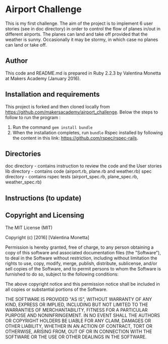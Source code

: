 Airport Challenge
==================

This is my first challenge. The aim of the project is to implement 6 user stories (see in doc directory) in order to control the flow of planes in/out in different airports. The planes can land and take off provided that the weather is sunny. Occasionally it may be stormy, in which case no planes can land or take off. 


Author
------

This code and README.md is prepared in Ruby 2.2.3 by Valentina Monetta at Makers Academy (January 2016).


Installation and requirements
-----------------------------
This project is forked and then cloned locally from https://github.com/makersacademy/airport_challenge. Below the steps to follow to run the program :
1. Run the command `gem install bundle` 
2. When the installation completes, run `bundle`
Rspec installed by following the content in this link: https://github.com/rspec/rspec-rails. 


Directories
-----------
doc directory - contains instruction to review the code and the User stories
lib directory - contains code (airport.rb, plane.rb and weather.rb)
spec directory - contains rspec tests (airport_spec.rb, plane_spec.rb, weather_spec.rb)


Instructions (to update)
------------






Copyright and Licensing
-----------------------

The MIT License (MIT)

Copyright (c) [2016] [Valentina Monetta]

Permission is hereby granted, free of charge, to any person obtaining a copy
of this software and associated documentation files (the "Software"), to deal
in the Software without restriction, including without limitation the rights
to use, copy, modify, merge, publish, distribute, sublicense, and/or sell
copies of the Software, and to permit persons to whom the Software is
furnished to do so, subject to the following conditions:

The above copyright notice and this permission notice shall be included in all
copies or substantial portions of the Software.

THE SOFTWARE IS PROVIDED "AS IS", WITHOUT WARRANTY OF ANY KIND, EXPRESS OR
IMPLIED, INCLUDING BUT NOT LIMITED TO THE WARRANTIES OF MERCHANTABILITY,
FITNESS FOR A PARTICULAR PURPOSE AND NONINFRINGEMENT. IN NO EVENT SHALL THE
AUTHORS OR COPYRIGHT HOLDERS BE LIABLE FOR ANY CLAIM, DAMAGES OR OTHER
LIABILITY, WHETHER IN AN ACTION OF CONTRACT, TORT OR OTHERWISE, ARISING FROM,
OUT OF OR IN CONNECTION WITH THE SOFTWARE OR THE USE OR OTHER DEALINGS IN THE
SOFTWARE.



















